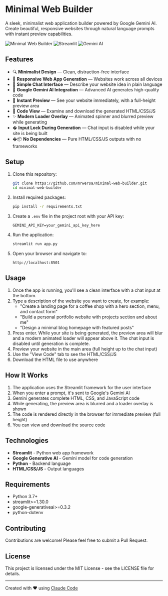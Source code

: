 # Minimal Web Builder

A sleek, minimalist web application builder powered by Google Gemini AI. Create beautiful, responsive websites through natural language prompts with instant preview capabilities.

![Minimal Web Builder](https://img.shields.io/badge/Minimal%20Web%20Builder-v1.0-blue)
![Streamlit](https://img.shields.io/badge/Made%20with-Streamlit-FF4B4B)
![Gemini AI](https://img.shields.io/badge/Powered%20by-Gemini%20AI-green)

## Features

- 🔍 **Minimalist Design** — Clean, distraction-free interface
- 📱 **Responsive Web App Generation** — Websites work across all devices
- 💬 **Simple Chat Interface** — Describe your website idea in plain language
- 🧠 **Google Gemini AI Integration** — Advanced AI generates high-quality code
- 🔄 **Instant Preview** — See your website immediately, with a full-height preview area
- 📝 **Code View** — Examine and download the generated HTML/CSS/JS
- ✨ **Modern Loader Overlay** — Animated spinner and blurred preview while generating
- � **Input Lock During Generation** — Chat input is disabled while your site is being built
- �📦 **No Dependencies** — Pure HTML/CSS/JS outputs with no frameworks


## Setup

1. Clone this repository:
   ```bash
   git clone https://github.com/mrwersa/minimal-web-builder.git
   cd minimal-web-builder
   ```

2. Install required packages:
   ```bash
   pip install -r requirements.txt
   ```

3. Create a `.env` file in the project root with your API key:
   ```
   GEMINI_API_KEY=your_gemini_api_key_here
   ```

4. Run the application:
   ```bash
   streamlit run app.py
   ```

5. Open your browser and navigate to:
   ```
   http://localhost:8501
   ```

## Usage

1. Once the app is running, you'll see a clean interface with a chat input at the bottom.
2. Type a description of the website you want to create, for example:
   - "Create a landing page for a coffee shop with a hero section, menu, and contact form"
   - "Build a personal portfolio website with projects section and about me"
   - "Design a minimal blog homepage with featured posts"
3. Press enter. While your site is being generated, the preview area will blur and a modern animated loader will appear above it. The chat input is disabled until generation is complete.
4. Preview your website in the main area (full height up to the chat input)
5. Use the "View Code" tab to see the HTML/CSS/JS
6. Download the HTML file to use anywhere

## How It Works

1. The application uses the Streamlit framework for the user interface
2. When you enter a prompt, it's sent to Google's Gemini AI
3. Gemini generates complete HTML, CSS, and JavaScript code
4. While generating, the preview area is blurred and a loader overlay is shown
5. The code is rendered directly in the browser for immediate preview (full height)
6. You can view and download the source code

## Technologies

- **Streamlit** - Python web app framework
- **Google Generative AI** - Gemini model for code generation
- **Python** - Backend language
- **HTML/CSS/JS** - Output languages

## Requirements

- Python 3.7+
- streamlit>=1.30.0
- google-generativeai>=0.3.2
- python-dotenv

## Contributing

Contributions are welcome! Please feel free to submit a Pull Request.

## License

This project is licensed under the MIT License - see the LICENSE file for details.

---

Created with ❤️ using [Claude Code](https://anthropic.com/claude)
